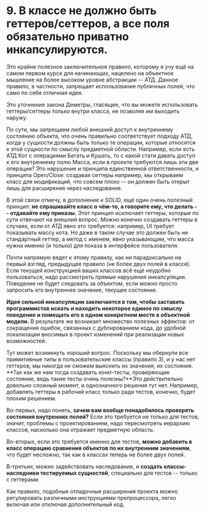 # 9. В классе не должно быть геттеров/сеттеров, а все поля обязательно приватно инкапсулируются.

Это крайне полезное заключительное правило, которому я учу ещё на самом первом курсе для начинающих, нацелено на объектное мышление на более высоком уровне абстракции -- АТД. Данное правило, в частности, запрещает использование публичных полей, что само по себе отличная идея.

Это уточнение закона Деметры, гласящее, что вы можете использовать геттеры/сеттеры только внутри класса, не позволяя им выходить наружу.

По сути, мы запрещаем любой внешний доступ к внутреннему состоянию объекта, что очень правильно соответствует подходу АТД, когда у сущности должны быть только те операции, которые относятся к этой сущности по смыслу предметной области. Например, если есть АТД Кот с операциями Бегать и Кушать, то с какой стати давать доступ к его внутреннему полю Масса, если в проекте требуются лишь эти две операции? Это нарушение и принципа единственной ответственности, и принципа Open/Close: создавая сеттеры например, мы открываем класс для модификаций, что совсем плохо -- он должен быть открыт лишь для расширения через наследование.

В этой связи отмечу, в дополнение к SOLID, ещё один очень полезный принцип: **не спрашивайте класс о чём-то, а говорите ему, что делать -- отдавайте ему приказы.** Этот принцип исключает геттеры, которые по сути отвечают на внешний вопрос. Можно конечно создавать геттеры в случаях, если от АТД явно это требуется: например, UI требует показывать массу кота. Но даже в таком случае это должен быть не стандартный геттер, а метод с именем, явно указывающим, что масса нужна именно (и только) для показа в интерфейсе пользователя.

Почти напрямую ведет к этому правилу, как ни парадоксально на первый взгляд, предыдущее правило (не более двух полей в классе). Если текущей конструкцией ваших классов всё ещё неудобно пользоваться, надо рассмотреть прямые нарушения инкапсуляции. Поведение не будет следовать за объектом, если можно просто запросить его внутреннее значение, текущее состояние.

**Идея сильной инкапсуляции заключается в том, чтобы заставить программистов искать и находить некоторое единое по смыслу поведение и помещать его в одном конкретном месте в объектной модели.** В результате же возникает множество полезных эффектов: от сокращения ошибок, связанных с дублированием кода, до удобной локализации вносимых в проект изменений при реализации новых возможностей.

Тут может возникнуть хороший вопрос. Поскольку мы обернули все примитивные типы в пользовательские классы (правило 3), и у нас нет геттеров, мы никогда не сможем выяснить их значения, их состояние. **Так как же нам тогда создавать юнит-тесты, проверяющие состояние, ведь такие тесты очень полезны?**Это действительно довольно сложный момент, и однозначного решения тут нет. Например, добавлять геттеры в рабочий класс только ради тестов, конечно, будет плохим решением.

Во-первых, надо понять, **зачем вам вообще понадобилось проверять состояния внутренних полей?** Если это требуется не только для тестов, значит, проблемы с проектированием, надо пересмотреть иерархию классов, насколько она отражает предметную область.

Во-вторых, если это требуется именно для тестов, **можно добавить в класс операцию сравнения объектов по их внутренним значениям**, что будет несложно, так как в классах теперь не более двух полей.

В-третьих, можно задействовать наследование, и **создать классы-наследники тестируемых сущностей**, специально для тестов -- только с геттерами.

Как правило, подобные отладочные расширения проекта можно регулировать различными инструкциями препроцессора, легко включая или отключая дополнительный код.
